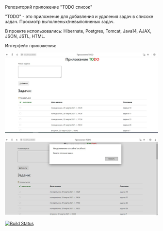 Репозиторий приложение "TODO список"

"TODO" - это приложение для добавления и удаления задач в списоке задач. 
Просмотр выполненых/невыполненых задач.

В проекте использовались: Hibernate, Postgres, Tomcat, Java14, AJAX, JSON, JSTL, HTML.

Интерфейс приложения:

![alt text](https://raw.githubusercontent.com/Alexey710/job4j_todo/master/images/main_menu.JPG)

![alt text](https://raw.githubusercontent.com/Alexey710/job4j_todo/master/images/validation.JPG)


[![Build Status](https://travis-ci.org/Alexey710/job4j_todo.svg?branch=master)](https://travis-ci.org/Alexey710/job4j_todo)
